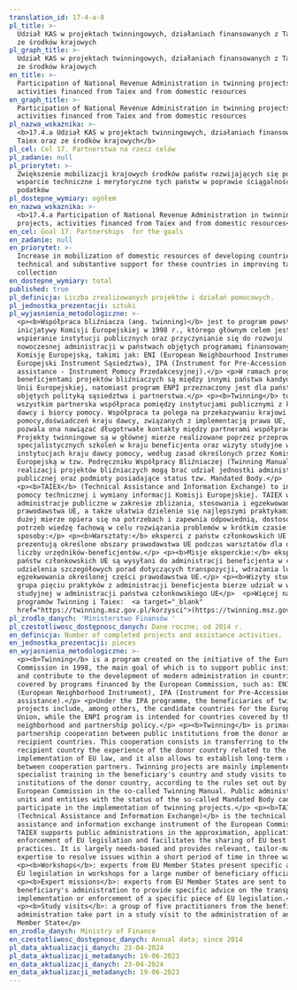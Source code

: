```yaml
---
translation_id: 17-4-a-0
pl_title: >-
  Udział KAS w projektach twinningowych, działaniach finansowanych z Taiex oraz
  ze środków krajowych
pl_graph_title: >-
  Udział KAS w projektach twinningowych, działaniach finansowanych z Taiex oraz
  ze środków krajowych
en_title: >-
  Participation of National Revenue Administration in twinning projects,
  activities financed from Taiex and from domestic resources
en_graph_title: >-
  Participation of National Revenue Administration in twinning projects,
  activities financed from Taiex and from domestic resources
pl_nazwa_wskaznika: >-
  <b>17.4.a Udział KAS w projektach twinningowych, działaniach finansowanych z
  Taiex oraz ze środków krajowych</b>
pl_cel: Cel 17. Partnerstwa na rzecz celów
pl_zadanie: null
pl_priorytet: >-
  Zwiększenie mobilizacji krajowych środków państw rozwijających się poprzez
  wsparcie techniczne i merytoryczne tych państw w poprawie ściągalności
  podatków
pl_dostepne_wymiary: ogółem
en_nazwa_wskaznika: >-
  <b>17.4.a Participation of National Revenue Administration in twinning
  projects, activities financed from Taiex and from domestic resources</b>
en_cel: Goal 17. Partnerships  for the goals
en_zadanie: null
en_priorytet: >-
  Increase in mobilization of domestic resources of developing countries through
  technical and substantive support for these countries in improving tax
  collection
en_dostepne_wymiary: total
published: true
pl_definicja: Liczba zrealizowanych projektów i działań pomocowych.
pl_jednostka_prezentacji: sztuki
pl_wyjasnienia_metodologiczne: >-
  <p><b>Współpraca bliźniacza (ang. twinning)</b> jest to program powstały z
  inicjatywy Komisji Europejskiej w 1998 r., którego głównym celem jest
  wspieranie instytucji publicznych oraz przyczynianie się do rozwoju
  nowoczesnej administracji w państwach objętych programami finansowanymi przez
  Komisję Europejską, takimi jak: ENI (European Neighbourhood Instrument -
  Europejski Instrument Sąsiedztwa), IPA (Instrument for Pre-Accession
  assistance - Instrument Pomocy Przedakcesyjnej).</p> <p>W ramach programu IPA
  beneficjentami projektów bliźniaczych są między innymi państwa kandydujące do
  Unii Europejskiej, natomiast program ENPI przeznaczony jest dla państw
  objętych polityką sąsiedztwa i partnerstwa.</p> <p><b>Twinning</b> to przede
  wszystkim partnerska współpraca pomiędzy instytucjami publicznymi z krajów
  dawcy i biorcy pomocy. Współpraca ta polega na przekazywaniu krajowi biorcy
  pomocy,doświadczeń kraju dawcy, związanych z implementacją prawa UE, a także
  pozwala ona nawiązać długotrwałe kontakty między partnerami współpracy.
  Projekty twinningowe są w głównej mierze realizowane poprzez przeprowadzanie
  specjalistycznych szkoleń w kraju beneficjenta oraz wizyty studyjne w
  instytucjach kraju dawcy pomocy, według zasad określonych przez Komisję
  Europejską w tzw. Podręczniku Współpracy Bliźniaczej (Twinning Manual). W
  realizacji projektów bliźniaczych mogą brać udział jednostki administracji
  publicznej oraz podmioty posiadające status tzw. Mandated Body.</p>
  <p><b>TAIEX</b> (Technical Assistance and Information Exchange) to instrument
  pomocy technicznej i wymiany informacji Komisji Europejskiej. TAIEX wspiera
  administracje publiczne w zakresie zbliżania, stosowania i egzekwowania
  prawodawstwa UE, a także ułatwia dzielenie się najlepszymi praktykami UE. W
  dużej mierze opiera się na potrzebach i zapewnia odpowiednią, dostosowaną do
  potrzeb wiedzę fachową w celu rozwiązania problemów w krótkim czasie na trzy
  sposoby:</p> <p><b>Warsztaty:</b> eksperci z państw członkowskich UE
  prezentują określone obszary prawodawstwa UE podczas warsztatów dla dużej
  liczby urzędników-beneficjentów.</p> <p><b>Misje eksperckie:</b> eksperci z
  państw członkowskich UE są wysyłani do administracji beneficjenta w celu
  udzielenia szczegółowych porad dotyczących transpozycji, wdrażania lub
  egzekwowania określonej części prawodawstwa UE.</p> <p><b>Wizyty studyjne:</b>
  grupa pięciu praktyków z administracji beneficjenta bierze udział w wizycie
  studyjnej w administracji państwa członkowskiego UE</p>  <p>Więcej na temat
  programów Twinning i Taiex:  <a target="_blank"
  href="https://twinning.msz.gov.pl/korzysci">(https://twinning.msz.gov.pl/korzysci)</a></p>
pl_zrodlo_danych: 'Ministerstwo Finansów '
pl_czestotliwosc_dostępnosc_danych: Dane roczne; od 2014 r.
en_definicja: Number of completed projects and assistance activities.
en_jednostka_prezentacji: pieces
en_wyjasnienia_metodologiczne: >-
  <p><b>Twinning</b> is a program created on the initiative of the European
  Commission in 1998, the main goal of which is to support public institutions
  and contribute to the development of modern administration in countries
  covered by programs financed by the European Commission, such as: ENI
  (European Neighborhood Instrument), IPA (Instrument for Pre-Accession
  assistance).</p> <p>Under the IPA programme, the beneficiaries of twinning
  projects include, among others, the candidate countries for the European
  Union, while the ENPI program is intended for countries covered by the
  neighborhood and partnership policy.</p> <p><b>Twinning</b> is primarily a
  partnership cooperation between public institutions from the donor and
  recipient countries. This cooperation consists in transferring to the
  recipient country the experience of the donor country related to the
  implementation of EU law, and it also allows to establish long-term contacts
  between cooperation partners. Twinning projects are mainly implemented through
  specialist training in the beneficiary's country and study visits to the
  institutions of the donor country, according to the rules set out by the
  European Commission in the so-called Twinning Manual. Public administration
  units and entities with the status of the so-called Mandated Body can
  participate in the implementation of twinning projects.</p> <p><b>TAIEX
  (Technical Assistance and Information Exchange)</b> is the technical
  assistance and information exchange instrument of the European Commission.
  TAIEX supports public administrations in the approximation, application and
  enforcement of EU legislation and facilitates the sharing of EU best
  practices. It is largely needs-based and provides relevant, tailor-made
  expertise to resolve issues within a short period of time in three ways:</p>
  <p><b>Workshops</b>: experts from EU Member States present specific areas of
  EU legislation in workshops for a large number of beneficiary officials.</p>
  <p><b>Expert missions</b>: experts from EU Member States are sent to the
  beneficiary's administration to provide specific advice on the transposition,
  implementation or enforcement of a specific piece of EU legislation.</p>
  <p><b>Study visits</b>: a group of five practitioners from the beneficiary's
  administration take part in a study visit to the administration of an EU
  Member State</p>
en_zrodlo_danych: Ministry of Finance
en_czestotliwosc_dostępnosc_danych: Annual data; since 2014
pl_data_aktualizacji_danych: 23-04-2024
pl_data_aktualizacji_metadanych: 19-06-2023
en_data_aktualizacji_danych: 23-04-2024
en_data_aktualizacji_metadanych: 19-06-2023
---
```

